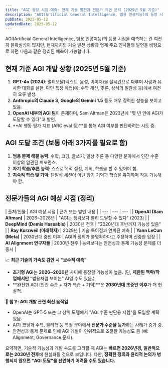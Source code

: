 ```yaml
---
title: "AGI 등장 시점 예측: 현재 기술 발전과 전문가 의견 분석 (2025년 5월 기준)"
description: "AGI(Artificial General Intelligence, 범용 인공지능)의 등장 시점을 예측하는 건 여전히 불확실성이 많지만, 현재까지의 기술 발전 상황과 업계 주요 인사들의 발언을 바탕으로 하면 다음과 같은 정리된 예측이 가능합니다.   현재 기준 AGI 개발 상황 (2025..."
pubDate: 2025-05-12
updatedDate: 2025-05-12
---
```


AGI(Artificial General Intelligence, 범용 인공지능)의 등장 시점을 예측하는 건 여전히 불확실성이 많지만, 현재까지의 기술 발전 상황과 업계 주요 인사들의 발언을 바탕으로 하면 다음과 같은 정리된 예측이 가능합니다.

## 현재 기준 AGI 개발 상황 (2025년 5월 기준)

1. **GPT-4o (2024)**: 멀티모달(텍스트, 음성, 이미지)을 실시간으로 다루며 사람과 유사한 대화를 실현. 다만 특정 작업(예: 수학 계산, 추론, 상식의 일관성 등)에서 여전히 오류 발생.
2. **Anthropic의 Claude 3**, **Google의 Gemini 1.5** 등도 매우 강력한 성능을 보이고 있음.
3. **OpenAI 내부의 AGI 팀**이 존재하며, Sam Altman은 2023년에 "몇 년 안에 AGI가 도달할 수 있다"고 발언.
4. **AI 행동 평가 지표 (ARC eval 등)**를 통해 AGI 여부를 판단하려는 시도 중.

## AGI 도달 조건 (보통 아래 3가지를 필요로 함)

1. **범용 문제 해결 능력**: 수학, 코딩, 글쓰기, 일상 추론 등 다양한 분야에서 인간 수준 이상의 일관된 퍼포먼스.
2. **자기 학습/추론 능력**: 스스로 목적 설정, 계획, 학습을 할 수 있어야 함.
3. **지속적 학습 및 기억**: 단발성 세션이 아닌 장기 기억과 학습을 유지하며 작동 가능해야 함.

## 전문가들의 AGI 예상 시점 (정리)

| 출처/인물 | AGI 예상 시점 | 근거 또는 발언 내용 | | --- | --- | --- |
| **OpenAI (Sam Altman)** | 2026~2028년 | "AGI는 생각보다 빨리 도달할 수 있다" (2023) |
| **DeepMind (Demis Hassabis)** | 2030년 전후 | "2020년대 후반까지 가능성 있음" |
| **Ray Kurzweil (미래학자)** | 2029년 | 기술 특이점과 연계된 예측 |
| **Yann LeCun (Meta)** | 2030년대 중반 이후 | AGI의 정의가 불명확하다고 주장하며 신중한 입장 |
| **AI Alignment 연구자들** | 2030년 전후 | 능력보다는 안전성과 통제 가능성 문제를 더 중시 |

📈 **최근 기술의 가속도 감안 시 "보수적 예측"**
- **초기형 AGI**는 **2026~2030년** 사이에 등장할 가능성이 높음. (단, **제한된 맥락/작업에서만** "범용처럼 보이는" AI일 수도 있음.)
- **완전한 AGI (인간 수준 + 자기 학습 + 기억)**은 **2030년대 초중반 이후**가 더 현실적.

📌 **참고: AGI 개발 관련 최신 움직임**
- OpenAI는 GPT-5 또는 그 상위 모델에서 "AGI 수준 판단용 시험"을 도입할 계획 있음.
- AI가 코딩과 수학, 물리학 등 특정 분야에서 **전문가 수준을 능가**하는 사례가 증가 중.
- 안전성과 통제 문제로 인해 AGI 개발이 인위적으로 조절될 가능성도 큼 (예: Alignment, Governance 문제).

요약하면, 기술적 가능성과 개발 속도를 고려할 때 AGI는 **빠르면 2026년경, 일반적으로는 2030년 전후**에 현실화될 것으로 보입니다. 다만, **정확한 정의와 윤리적 논의가 병행되지 않으면 "AGI 도달"을 선언하기 어려울 수도 있습니다.**
